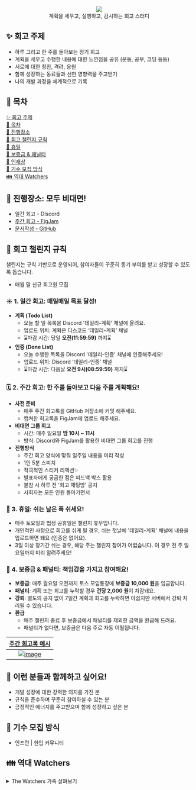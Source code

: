 <div align="center">
  <img src="https://capsule-render.vercel.app/api?type=waving&color=auto&width=100%&height=150&section=header&text=The%20Watch%20Study&fontSize=42" >
</div>
<div align="center">계획을 세우고, 실행하고, 감시하는 회고 스터디</div>

## ✨ 회고 주제

- 하루 그리고 한 주를 돌아보는 정기 회고
- 계획을 세우고 수행한 내용에 대한 느낀점을 공유 (운동, 공부, 코딩 등등)
- 서로에 대한 칭찬, 격려, 응원
- 함께 성장하는 동료들과 선한 영향력을 주고받기
- 나의 개발 과정을 체계적으로 기록

## 📜 목차

[✨ 회고 주제](#-회고-주제) <br>
[📜 목차](#-목차) <br>
[🚩 진행장소](#-진행장소-모두-비대면) <br>
[📝 회고 챌린지 규칙](#-회고-챌린지-규칙) <br>
[🎈 휴일](#-3-휴일-쉬는-날은-푹-쉬세요) <br>
[🚨 보증금 & 패널티](#-4-보증금--패널티-책임감을-가지고-참여해요) <br>
[🌟 인재상](#-이런-분들과-함께하고-싶어요) <br>
[💚 기수 모집 방식](#-기수-모집-방식) <br>
[👪 역대 Watchers](#-역대-watchers) <br>

## 🚩 진행장소: 모두 비대면!

- 일간 회고 - Discord
- [주간 회고 - FigJam](https://www.figma.com/board/QxmmafHvfI8GnEqjQj1dsv/Watchers-%ED%9A%8C%EA%B3%A0%EB%B0%A9?node-id=0-1&node-type=canvas&t=vqbvkrspDyPC1jgv-0)
- [문서작성 - GitHub](https://github.com/NINI-Bros/Watch)

## 📝 회고 챌린지 규칙

챌린지는 규칙 기반으로 운영되어, 참여자들이 꾸준히 동기 부여를 받고 성장할 수 있도록 돕습니다.

- 매월 말 신규 회고원 모집

### ☀️ 1. 일간 회고: 매일매일 목표 달성!

- **계획 (Todo List)**
  - 오늘 할 일 목록을 Discord '데일리-계획' 채널에 올려요.
  - 업로드 위치: 계획은 디스코드 ‘데일리-계획’ 채널
  - ⌛마감 시간: 당일 **오전(11:59:59)** 까지⌛
- **인증 (Done List)**
  - 오늘 수행한 목록을 Discord '데일리-인증' 채널에 인증해주세요!
  - 업로드 위치: Discord ‘데일리-인증’ 채널
  - ⌛마감 시간: 다음날 **오전 9시(08:59:59)** 까지⌛

### 🗓️ 2. 주간 회고: 한 주를 돌아보고 다음 주를 계획해요!

- **사전 준비**
  - 매주 주간 회고록을 GitHub 저장소에 커밋 해주세요.
  - 캡쳐한 회고록을 FigJam에 업로드 해주세요.
- **비대면 그룹 회고**
  - 시간: 매주 일요일 **밤 10시 ~ 11시**
  - 방식: Discord와 FigJam를 활용한 비대면 그룹 회고를 진행
- **진행방식**
  - 주간 회고 양식에 맞춰 일주일 내용을 미리 작성
  - 1인 5분 스피치
  - 적극적인 스티커 리액션✨
  - 발표자에게 궁금한 점은 피드백 박스 활용
  - 불참 시 하루 전 '회고 채팅방' 공지
  - 사회자는 모든 인원 돌아가면서

### 🎈 3. 휴일: 쉬는 날은 푹 쉬세요!

- 매주 토요일과 법정 공휴일은 챌린지 휴무입니다.
- 개인적인 사정으로 회고를 쉬게 될 경우, 쉬는 첫날에 '데일리-계획' 채널에 내용을 업로드하면 돼요 (인증은 없어요).
- 3일 이상 장기간 쉬는 경우, 해당 주는 챌린지 참여가 어렵습니다. 이 경우 전 주 일요일까지 미리 알려주세요!

### 🚨 4. 보증금 & 패널티: 책임감을 가지고 참여해요!

- **보증금**: 매주 월요일 오전까지 토스 모임통장에 **보증금 10,000 원**을 입금합니다.
- **패널티**: 계획 또는 회고를 누락할 경우 **건당 2,000 원**이 차감돼요.
- **강퇴**: 별도의 공지 없이 7일간 계획과 회고를 누락하면 아쉽지만 서버에서 강퇴 처리될 수 있습니다.
- **환급**
  - 매주 챌린지 종료 후 보증금에서 패널티를 제외한 금액을 환급해 드려요.
  - 패널티가 없다면, 보증금은 다음 주로 자동 이월됩니다.

<a href="https://github.com/The-Front-Watchers/WATCH_Retrospect/blob/main/Templete/templete.md">

|                                   **주간 회고록 예시**                                    |
| :---------------------------------------------------------------------------------------: |
| ![image](https://github.com/user-attachments/assets/78346392-0fa3-459b-8680-2d79b7a9cbb2) |

</a>

## 🌟 이런 분들과 함께하고 싶어요!

- 개발 성장에 대한 강력한 의지를 가진 분
- 규칙을 준수하며 꾸준히 참여하실 수 있는 분
- 긍정적인 에너지를 주고받으며 함께 성장하고 싶은 분

## 💚 기수 모집 방식

- 인프런 | 한입 커뮤니티

## 👪 역대 Watchers

<details><summary>The Watchers 가족 살펴보기</summary>

|    월     |                                                                         운영진                                                                         |                                                                      운영진                                                                      |                                                                        회고원                                                                         |                                                                        회고원                                                                         |                                                                      회고원                                                                       | 회고원                                                                                                                                            |
| :-------: | :----------------------------------------------------------------------------------------------------------------------------------------------------: | :----------------------------------------------------------------------------------------------------------------------------------------------: | :---------------------------------------------------------------------------------------------------------------------------------------------------: | :---------------------------------------------------------------------------------------------------------------------------------------------------: | :-----------------------------------------------------------------------------------------------------------------------------------------------: | ------------------------------------------------------------------------------------------------------------------------------------------------- |
| 24년 11월 | <a href='https://github.com/redcontroller'><img width='150' src='https://github.com/user-attachments/assets/bc79a85b-3fe7-487f-9f2e-a4e99d88e2ee'></a> | <a href='https://github.com/ryungom'><img width='150' src='https://github.com/user-attachments/assets/49fb5b54-1fdb-43f3-8244-c37c1cfb4252'></a> | <a href='https://github.com/hardy-is-cat'><img width='150' src='https://github.com/user-attachments/assets/4dcad87f-f29a-440e-a432-676ffcb5b226'></a> |   <a href='https://github.com/merrybmc'><img width='150' src='https://github.com/user-attachments/assets/dda4b7bf-ef3d-4c2c-984b-f9827e7679dc'></a>   | <a href='https://github.com/zldnlto'><img width='150' src='https://github.com/user-attachments/assets/ae9049d3-94e5-406e-af53-99072af90301'></a>  |
| 24년 12월 | <a href='https://github.com/redcontroller'><img width='150' src='https://github.com/user-attachments/assets/bc79a85b-3fe7-487f-9f2e-a4e99d88e2ee'></a> | <a href='https://github.com/ryungom'><img width='150' src='https://github.com/user-attachments/assets/49fb5b54-1fdb-43f3-8244-c37c1cfb4252'></a> | <a href='https://github.com/hardy-is-cat'><img width='150' src='https://github.com/user-attachments/assets/4dcad87f-f29a-440e-a432-676ffcb5b226'></a> | <a href='https://github.com/LeemJungHoon'><img width='150' src='https://github.com/user-attachments/assets/11fce973-e85e-4cce-be1c-817773f91c47'></a> | <a href='https://github.com/heegenie'><img width='150' src='https://github.com/user-attachments/assets/8e885389-079c-40fb-a965-93d70256982e'></a> |
| 25년 01월 | <a href='https://github.com/redcontroller'><img width='150' src='https://github.com/user-attachments/assets/bc79a85b-3fe7-487f-9f2e-a4e99d88e2ee'></a> | <a href='https://github.com/ryungom'><img width='150' src='https://github.com/user-attachments/assets/49fb5b54-1fdb-43f3-8244-c37c1cfb4252'></a> | <a href='https://github.com/hardy-is-cat'><img width='150' src='https://github.com/user-attachments/assets/4dcad87f-f29a-440e-a432-676ffcb5b226'></a> | <a href='https://github.com/LeemJungHoon'><img width='150' src='https://github.com/user-attachments/assets/11fce973-e85e-4cce-be1c-817773f91c47'></a> | <a href='https://github.com/heegenie'><img width='150' src='https://github.com/user-attachments/assets/8e885389-079c-40fb-a965-93d70256982e'></a> | <a href='https://github.com/yyejin00'><img width='150' src='https://github.com/user-attachments/assets/90c99189-1301-4989-a7be-6ce54cdd2c25'></a> |
| 25년 02월 | <a href='https://github.com/redcontroller'><img width='150' src='https://github.com/user-attachments/assets/bc79a85b-3fe7-487f-9f2e-a4e99d88e2ee'></a> | <a href='https://github.com/ryungom'><img width='150' src='https://github.com/user-attachments/assets/49fb5b54-1fdb-43f3-8244-c37c1cfb4252'></a> | <a href='https://github.com/hardy-is-cat'><img width='150' src='https://github.com/user-attachments/assets/4dcad87f-f29a-440e-a432-676ffcb5b226'></a> | <a href='https://github.com/LeemJungHoon'><img width='150' src='https://github.com/user-attachments/assets/11fce973-e85e-4cce-be1c-817773f91c47'></a> | <a href='https://github.com/yyejin00'><img width='150' src='https://github.com/user-attachments/assets/90c99189-1301-4989-a7be-6ce54cdd2c25'></a> |
| 25년 03월 | <a href='https://github.com/redcontroller'><img width='150' src='https://github.com/user-attachments/assets/bc79a85b-3fe7-487f-9f2e-a4e99d88e2ee'></a> | <a href='https://github.com/ryungom'><img width='150' src='https://github.com/user-attachments/assets/49fb5b54-1fdb-43f3-8244-c37c1cfb4252'></a> | <a href='https://github.com/hardy-is-cat'><img width='150' src='https://github.com/user-attachments/assets/4dcad87f-f29a-440e-a432-676ffcb5b226'></a> | <a href='https://github.com/LeemJungHoon'><img width='150' src='https://github.com/user-attachments/assets/11fce973-e85e-4cce-be1c-817773f91c47'></a> | <a href='https://github.com/yyejin00'><img width='150' src='https://github.com/user-attachments/assets/90c99189-1301-4989-a7be-6ce54cdd2c25'></a> |
| 25년 04월 | <a href='https://github.com/redcontroller'><img width='150' src='https://github.com/user-attachments/assets/bc79a85b-3fe7-487f-9f2e-a4e99d88e2ee'></a> | <a href='https://github.com/ryungom'><img width='150' src='https://github.com/user-attachments/assets/49fb5b54-1fdb-43f3-8244-c37c1cfb4252'></a> | <a href='https://github.com/hardy-is-cat'><img width='150' src='https://github.com/user-attachments/assets/4dcad87f-f29a-440e-a432-676ffcb5b226'></a> |                                                                                                                                                       |                                                                                                                                                   |
| 25년 05월 | <a href='https://github.com/redcontroller'><img width='150' src='https://github.com/user-attachments/assets/bc79a85b-3fe7-487f-9f2e-a4e99d88e2ee'></a> | <a href='https://github.com/ryungom'><img width='150' src='https://github.com/user-attachments/assets/49fb5b54-1fdb-43f3-8244-c37c1cfb4252'></a> | <a href='https://github.com/hardy-is-cat'><img width='150' src='https://github.com/user-attachments/assets/4dcad87f-f29a-440e-a432-676ffcb5b226'></a> |   <a href='https://github.com/merrybmc'><img width='150' src='https://github.com/user-attachments/assets/dda4b7bf-ef3d-4c2c-984b-f9827e7679dc'></a>   |                                                                                                                                                   |
| 25년 06월 | <a href='https://github.com/redcontroller'><img width='150' src='https://github.com/user-attachments/assets/bc79a85b-3fe7-487f-9f2e-a4e99d88e2ee'></a> | <a href='https://github.com/ryungom'><img width='150' src='https://github.com/user-attachments/assets/49fb5b54-1fdb-43f3-8244-c37c1cfb4252'></a> | <a href='https://github.com/hardy-is-cat'><img width='150' src='https://github.com/user-attachments/assets/4dcad87f-f29a-440e-a432-676ffcb5b226'></a> |               <a href='https://github.com/Junobee25'><img width='150' src='https://avatars.githubusercontent.com/u/109403631?v=4'></a>                |                                                                                                                                                   |
| 25년 07월 | <a href='https://github.com/redcontroller'><img width='150' src='https://github.com/user-attachments/assets/bc79a85b-3fe7-487f-9f2e-a4e99d88e2ee'></a> | <a href='https://github.com/ryungom'><img width='150' src='https://github.com/user-attachments/assets/49fb5b54-1fdb-43f3-8244-c37c1cfb4252'></a> | <a href='https://github.com/hardy-is-cat'><img width='150' src='https://github.com/user-attachments/assets/4dcad87f-f29a-440e-a432-676ffcb5b226'></a> |               <a href='https://github.com/Junobee25'><img width='150' src='https://avatars.githubusercontent.com/u/109403631?v=4'></a>                |             <a href='https://github.com/jiyoon-lee'><img width='150' src='https://avatars.githubusercontent.com/u/59562141?v=4'></a>              | <a href='https://github.com/hannaax'><img width='150' src='https://avatars.githubusercontent.com/u/111215320?v=4'></a>                            |

</details>
